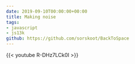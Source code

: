 ```yaml
---
date: 2019-09-10T00:00:00+00:00
title: Making noise
tags:
- javascript
- js13k
github: https://github.com/sorskoot/BackToSpace
---
```


{{< youtube R-DHz7LCk0I >}}